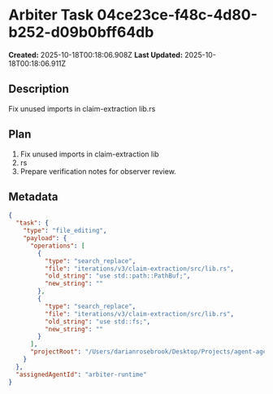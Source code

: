 # Arbiter Task 04ce23ce-f48c-4d80-b252-d09b0bff64db

**Created:** 2025-10-18T00:18:06.908Z
**Last Updated:** 2025-10-18T00:18:06.911Z

## Description
Fix unused imports in claim-extraction lib.rs

## Plan
1. Fix unused imports in claim-extraction lib
2. rs
3. Prepare verification notes for observer review.

## Metadata
```json
{
  "task": {
    "type": "file_editing",
    "payload": {
      "operations": [
        {
          "type": "search_replace",
          "file": "iterations/v3/claim-extraction/src/lib.rs",
          "old_string": "use std::path::PathBuf;",
          "new_string": ""
        },
        {
          "type": "search_replace",
          "file": "iterations/v3/claim-extraction/src/lib.rs",
          "old_string": "use std::fs;",
          "new_string": ""
        }
      ],
      "projectRoot": "/Users/darianrosebrook/Desktop/Projects/agent-agency"
    }
  },
  "assignedAgentId": "arbiter-runtime"
}
```